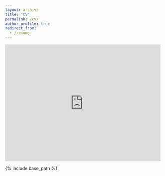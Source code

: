 ```yaml
---
layout: archive
title: "CV"
permalink: /cv/
author_profile: true
redirect_from:
  - /resume
---
```


<embed src="https://github.com/Chrisa142857/Chrisa142857.github.io/blob/293786f0fafaf79812a6d8d550477bfbfe0e2ebb/files/ziquanwei_cv.pdf" width="500" height="375" 
 type="application/pdf">

{% include base_path %}

